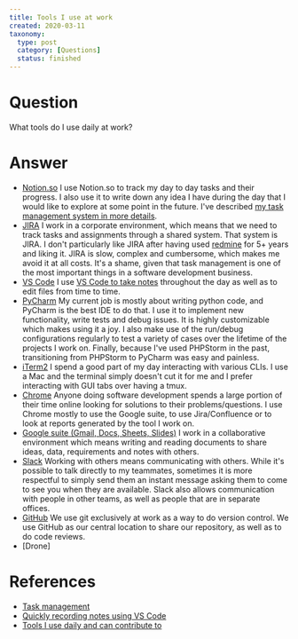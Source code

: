 ```yaml
---
title: Tools I use at work
created: 2020-03-11
taxonomy:
  type: post
  category: [Questions]
  status: finished
---
```


# Question
What tools do I use daily at work?

# Answer
* [Notion.so](http://notion.so/) I use Notion.so to track my day to day tasks and their progress. I also use it to write down any idea I have during the day that I would like to explore at some point in the future. I've described [my task management system in more details](../../../../processes/task-management).
* [JIRA](https://www.atlassian.com/software/jira) I work in a corporate environment, which means that we need to track tasks and assignments through a shared system. That system is JIRA. I don't particularly like JIRA after having used [redmine](https://redmine.org/) for 5+ years and liking it. JIRA is slow, complex and cumbersome, which makes me avoid it at all costs. It's a shame, given that task management is one of the most important things in a software development business.
* [VS Code](https://code.visualstudio.com/) I use [VS Code to take notes](../../../../problems/2020/03/02) throughout the day as well as to edit files from time to time.
* [PyCharm](https://www.jetbrains.com/pycharm/) My current job is mostly about writing python code, and PyCharm is the best IDE to do that. I use it to implement new functionality, write tests and debug issues. It is highly customizable which makes using it a joy. I also make use of the run/debug configurations regularly to test a variety of cases over the lifetime of the projects I work on. Finally, because I've used PHPStorm in the past, transitioning from PHPStorm to PyCharm was easy and painless.
* [iTerm2](https://www.iterm2.com/) I spend a good part of my day interacting with various CLIs. I use a Mac and the terminal simply doesn't cut it for me and I prefer interacting with GUI tabs over having a tmux.
* [Chrome](https://www.google.com/chrome/) Anyone doing software development spends a large portion of their time online looking for solutions to their problems/questions. I use Chrome mostly to use the Google suite, to use Jira/Confluence or to look at reports generated by the tool I work on.
* [Google suite (Gmail, Docs, Sheets, Slides)](https://gsuite.google.com/) I work in a collaborative environment which means writing and reading documents to share ideas, data, requirements and notes with others.
* [Slack](https://slack.com/) Working with others means communicating with others. While it's possible to talk directly to my teammates, sometimes it is more respectful to simply send them an instant message asking them to come to see you when they are available. Slack also allows communication with people in other teams, as well as people that are in separate offices.
* [GitHub](https://github.com/) We use git exclusively at work as a way to do version control. We use GitHub as our central location to share our repository, as well as to do code reviews.
* [Drone]

# References
* [Task management](../../../../processes/task-management)
* [Quickly recording notes using VS Code](../../../../problems/2020/03/02)
* [Tools I use daily and can contribute to](../../01/30)
